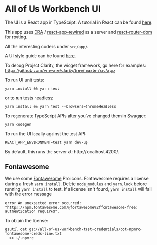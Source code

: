 # All of Us Workbench UI

The UI is a React app in TypeScript. 
A tutorial in React can be found [here](https://reactjs.org/tutorial/tutorial.html).

This app uses [CRA](https://create-react-app.dev/docs/getting-started/) / [react-app-rewired](https://www.npmjs.com/package/react-app-rewired) as a server and [react-router-dom](https://reactrouter.com/web/guides/quick-start) for routing.

All the interesting code is under `src/app/`.

A UI style guide can be found [here](https://github.com/all-of-us/workbench/wiki/UI-Style-Guide).

To debug Project Clarity, the widget framework, go here for examples:
https://github.com/vmware/clarity/tree/master/src/app

To run UI unit tests:

`yarn install && yarn test`

or to run tests headless:

`yarn install && yarn test --browsers=ChromeHeadless`

To regenerate TypeScript APIs after you've changed them in Swagger:

`yarn codegen`

To run the UI locally against the test API:

`REACT_APP_ENVIRONMENT=test yarn dev-up`

By default, this runs the server at: http://localhost:4200/.

## Fontawesome

We use some [Fontawesome](https://fontawesome.com/) Pro icons. Fontawesome requires a license during a fresh `yarn install`. Delete `node_modules` and `yarn.lock` before running `yarn install` to test. If a license isn't found, `yarn install` will fail with the error message:
```
error An unexpected error occurred: "https://npm.fontawesome.com/@fortawesome%2ffontawesome-free: authentication required".
```
To obtain the license:
```
gsutil cat gs://all-of-us-workbench-test-credentials/dot-npmrc-fontawesome-creds-line.txt
  >> ~/.npmrc
```
